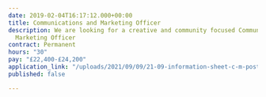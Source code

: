 ```yaml
---
date: 2019-02-04T16:17:12.000+00:00
title: Communications and Marketing Officer
description: We are looking for a creative and community focused Communications and
  Marketing Officer
contract: Permanent
hours: "30"
pay: "£22,400-£24,200"
application_link: "/uploads/2021/09/09/21-09-information-sheet-c-m-post.docx"
published: false

---
```

